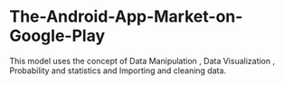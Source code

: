 # The-Android-App-Market-on-Google-Play
This model uses the concept of Data Manipulation , Data Visualization , Probability and statistics and Importing and cleaning data.
